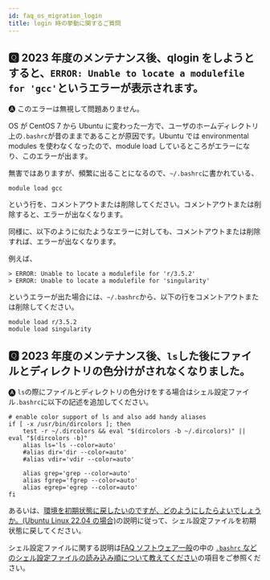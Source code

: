 ```yaml
---
id: faq_os_migration_login
title: login 時の挙動に関するご質問
---
```



## &#x1F180; 2023 年度のメンテナンス後、qlogin をしようとすると、`ERROR: Unable to locate a modulefile for 'gcc'`というエラーが表示されます。

&#x1F150; このエラーは無視して問題ありません。

OS が CentOS 7 から Ubuntu に変わった一方で、ユーザのホームディレクトリ上の`.bashrc`が昔のままであることが原因です。Ubuntu では environmental modules を使わなくなったので、module load しているところがエラーになり、このエラーが出ます。

無害ではありますが、頻繁に出ることになるので、`~/.bashrc`に書かれている、

```
module load gcc
```

という行を、コメントアウトまたは削除してください。コメントアウトまたは削除すると、エラーが出なくなります。

同様に、以下のように似たようなエラーに対しても、コメントアウトまたは削除すれば、エラーが出なくなります。

例えば、
```
> ERROR: Unable to locate a modulefile for 'r/3.5.2'
> ERROR: Unable to locate a modulefile for 'singularity'
```

というエラーが出た場合には、`~/.bashrc`から、以下の行をコメントアウトまたは削除してください。

```
module load r/3.5.2
module load singularity
```



## &#x1F180; 2023 年度のメンテナンス後、`ls`した後にファイルとディレクトリの色分けがされなくなりました。


&#x1F150; `ls`の際にファイルとディレクトリの色分けをする場合はシェル設定ファイル`.bashrc`に以下の記述を追加してください。


```
# enable color support of ls and also add handy aliases
if [ -x /usr/bin/dircolors ]; then
    test -r ~/.dircolors && eval "$(dircolors -b ~/.dircolors)" || eval "$(dircolors -b)"
    alias ls='ls --color=auto'
    #alias dir='dir --color=auto'
    #alias vdir='vdir --color=auto'

    alias grep='grep --color=auto'
    alias fgrep='fgrep --color=auto'
    alias egrep='egrep --color=auto'
fi
```

あるいは、[環境を初期状態に戻したいのですが、どのようにしたらよいでしょうか。(Ubuntu Linux 22.04 の場合)](/faq/faq_software#ubuntu-initialization)の説明に従って、シェル設定ファイルを初期状態に戻してください。


シェル設定ファイルに関する説明は[FAQ ソフトウェア一般](/faq/faq_software)の中の [`.bashrc` などのシェル設定ファイルの読み込み順について教えてください](/faq/faq_software#shell-config)の項目をご参照ください。


